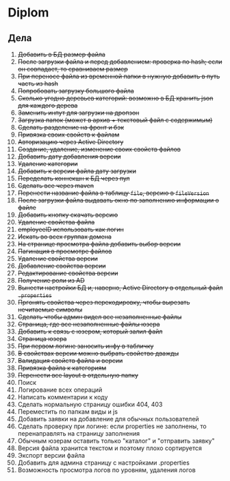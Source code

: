 # Diplom

## Дела
 1. ~~Добавить в БД размер файла~~
 2. ~~После загрузки файла и перед добавлением: проверка по hash; если он совпадает, то сравниваем размер~~
 3. ~~При переносе файла из временной папки в нужную добавить в путь часть из hash~~
 4. ~~Попробовать загрузку большого файла~~
 5. ~~Сколько угодно деревьев категорий: возможно в БД хранить json для каждого дерева~~
 6. ~~Заменить инпут для загрузки на дропзон~~
 7. ~~Загрузка папок (может в архив + текстовый файл с содержимым)~~
 8. ~~Сделать разделение на фронт и бэк~~
 9. ~~Привязка своих свойств к файлам~~
 10. ~~Авторизацию через Active Directory~~
 11. ~~Создание, удаление, изменение своих свойств файлов~~
 12. ~~Добавить дату добавления версии~~
 13. ~~Удаление категории~~
 14. ~~Добавить к версии файла дату загрузки~~
 15. ~~Переделать коннекшн к БД через пул~~
 16. ~~Сделать все через maven~~
 17. ~~Перенести название файла в таблицу `file`, версию в `fileVersion`~~
 18. ~~После загрузки файла выдавать окно по заполнению информации о файле~~
 19. ~~Добавить кнопку скачать версию~~
 20. ~~Удаление свойства файла~~
 21. ~~employeeID использовать как логин~~
 22. ~~Искать во всех группах домена~~
 23. ~~На странице просмотра файла добавить выбор версии~~
 24. ~~Пагинация в просмотре файлов~~
 25. ~~Удаление свойства версии~~
 26. ~~Добавление свойства версии~~
 27. ~~Редактирование свойства версии~~
 28. ~~Получение роли из AD~~
 29. ~~Вынести настройки БД и, наверно, Active Directory в отдельный файл `.properties`~~
 30. ~~Пргонять свойства через перекодировку, чтобы вырезать нечитаемые символы~~
 31. ~~Сделать чтобы админ видел все незаполненные файлы~~
 32. ~~Страница, где все незаполненные файлы юзера~~
 33. ~~Добавить к связь с юзером, который залил файл~~
 34. ~~Страница юзера~~
 35. ~~При первом логине заносить инфу в табличку~~
 36. ~~В свойствах версии можно выбрать свойство дважды~~
 37. ~~Валидация свойств файла и версии~~
 38. ~~Привязка файла к категориям~~
 39. ~~Перенести все layout в отдельную папку~~
 40. Поиск
 41. Логирование всех операций
 42. Написать комментарии к коду
 43. Сделать нормальную страницу ошибки 404, 403
 44. Переместить по папкам виды и js
 45. Добавить заявки на добавление для обычных пользователей
 46. Сделать проверку при логине: если properties не заполнены, то перенаправлять на страницу заполнения
 47. Обычным юзерам оставить только "каталог" и "отправить заявку"
 48. Версия файла хранится текстом и поэтому плохо сортируется
 49. Экспорт версии файла
 50. Добавить для админа страницу с настройками .properties
 51. Возможность просмотра логов по уровням, удаления логов